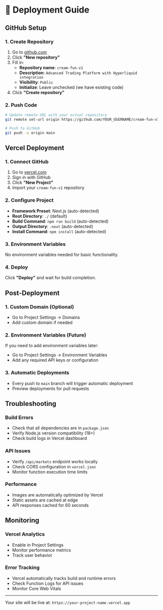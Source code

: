 # 🚀 Deployment Guide

## GitHub Setup

### 1. Create Repository
1. Go to [github.com](https://github.com)
2. Click **"New repository"**
3. Fill in:
   - **Repository name**: `cream-fun-v1`
   - **Description**: `Advanced Trading Platform with Hyperliquid integration`
   - **Visibility**: `Public`
   - **Initialize**: Leave unchecked (we have existing code)
4. Click **"Create repository"**

### 2. Push Code
```bash
# Update remote URL with your actual repository
git remote set-url origin https://github.com/YOUR_USERNAME/cream-fun-v1.git

# Push to GitHub
git push -u origin main
```

## Vercel Deployment

### 1. Connect GitHub
1. Go to [vercel.com](https://vercel.com)
2. Sign in with GitHub
3. Click **"New Project"**
4. Import your `cream-fun-v1` repository

### 2. Configure Project
- **Framework Preset**: Next.js (auto-detected)
- **Root Directory**: `./` (default)
- **Build Command**: `npm run build` (auto-detected)
- **Output Directory**: `.next` (auto-detected)
- **Install Command**: `npm install` (auto-detected)

### 3. Environment Variables
No environment variables needed for basic functionality.

### 4. Deploy
Click **"Deploy"** and wait for build completion.

## Post-Deployment

### 1. Custom Domain (Optional)
- Go to Project Settings → Domains
- Add custom domain if needed

### 2. Environment Variables (Future)
If you need to add environment variables later:
- Go to Project Settings → Environment Variables
- Add any required API keys or configuration

### 3. Automatic Deployments
- Every push to `main` branch will trigger automatic deployment
- Preview deployments for pull requests

## Troubleshooting

### Build Errors
- Check that all dependencies are in `package.json`
- Verify Node.js version compatibility (18+)
- Check build logs in Vercel dashboard

### API Issues
- Verify `/api/markets` endpoint works locally
- Check CORS configuration in `vercel.json`
- Monitor function execution time limits

### Performance
- Images are automatically optimized by Vercel
- Static assets are cached at edge
- API responses cached for 60 seconds

## Monitoring

### Vercel Analytics
- Enable in Project Settings
- Monitor performance metrics
- Track user behavior

### Error Tracking
- Vercel automatically tracks build and runtime errors
- Check Function Logs for API issues
- Monitor Core Web Vitals

---

Your site will be live at: `https://your-project-name.vercel.app`
